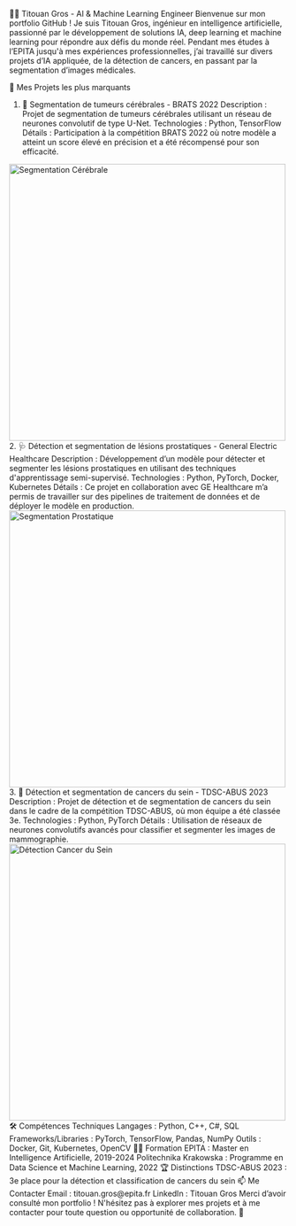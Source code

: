 👨‍💻 Titouan Gros - AI & Machine Learning Engineer
Bienvenue sur mon portfolio GitHub ! Je suis Titouan Gros, ingénieur en intelligence artificielle, passionné par le développement de solutions IA, deep learning et machine learning pour répondre aux défis du monde réel. Pendant mes études à l’EPITA jusqu'à mes expériences professionnelles, j’ai travaillé sur divers projets d’IA appliquée, de la détection de cancers, en passant par la segmentation d’images médicales.

📂 Mes Projets les plus marquants
1. 🧠 Segmentation de tumeurs cérébrales - BRATS 2022
Description : Projet de segmentation de tumeurs cérébrales utilisant un réseau de neurones convolutif de type U-Net.
Technologies : Python, TensorFlow
Détails : Participation à la compétition BRATS 2022 où notre modèle a atteint un score élevé en précision et a été récompensé pour son efficacité.
<img src="https://www.aquaportail.com/pictures2105/substance-grise.jpg" alt="Segmentation Cérébrale" width="500">
2. 🩺 Détection et segmentation de lésions prostatiques - General Electric Healthcare
Description : Développement d’un modèle pour détecter et segmenter les lésions prostatiques en utilisant des techniques d'apprentissage semi-supervisé.
Technologies : Python, PyTorch, Docker, Kubernetes
Détails : Ce projet en collaboration avec GE Healthcare m’a permis de travailler sur des pipelines de traitement de données et de déployer le modèle en production.
<img src="https://prostatecancercenternyc.com/wp-content/uploads/2020/09/tesla-multiparametric-MRI.jpg" alt="Segmentation Prostatique" width="500">
3. 🧬 Détection et segmentation de cancers du sein - TDSC-ABUS 2023
Description : Projet de détection et de segmentation de cancers du sein dans le cadre de la compétition TDSC-ABUS, où mon équipe a été classée 3e.
Technologies : Python, PyTorch
Détails : Utilisation de réseaux de neurones convolutifs avancés pour classifier et segmenter les images de mammographie.
<img src="https://miro.medium.com/v2/resize:fit:1400/1*DVtYTGpEVxtsOWcu560rLw.jpeg" alt="Détection Cancer du Sein" width="500">
🛠️ Compétences Techniques
Langages : Python, C++, C#, SQL
Frameworks/Libraries : PyTorch, TensorFlow, Pandas, NumPy
Outils : Docker, Git, Kubernetes, OpenCV
👨‍🏫 Formation
EPITA : Master en Intelligence Artificielle, 2019-2024
Politechnika Krakowska : Programme en Data Science et Machine Learning, 2022
🏆 Distinctions
TDSC-ABUS 2023 : 3e place pour la détection et classification de cancers du sein
📫 Me Contacter
Email : titouan.gros@epita.fr
LinkedIn : Titouan Gros
Merci d’avoir consulté mon portfolio ! N'hésitez pas à explorer mes projets et à me contacter pour toute question ou opportunité de collaboration. 🚀

